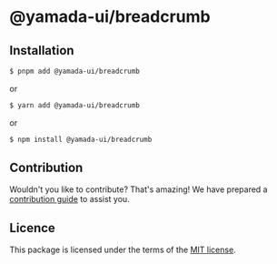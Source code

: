 # @yamada-ui/breadcrumb

## Installation

```sh
$ pnpm add @yamada-ui/breadcrumb
```

or

```sh
$ yarn add @yamada-ui/breadcrumb
```

or

```sh
$ npm install @yamada-ui/breadcrumb
```

## Contribution

Wouldn't you like to contribute? That's amazing! We have prepared a [contribution guide](https://github.com/hirotomoyamada/yamada-ui/blob/main/CONTRIBUTING.md) to assist you.

## Licence

This package is licensed under the terms of the
[MIT license](https://github.com/hirotomoyamada/yamada-ui/blob/main/LICENSE).
